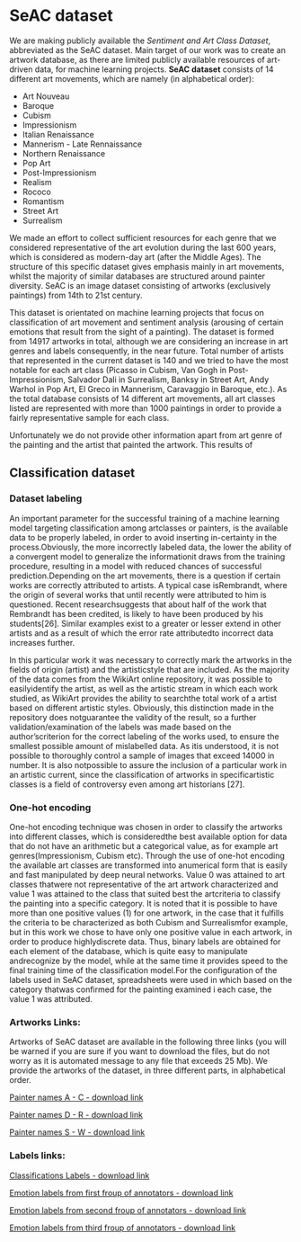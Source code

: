 # SeAC dataset

We are making publicly available the *Sentiment and Art Class Dataset*, abbreviated as the SeAC dataset. Main target of our work was to create an artwork database, as there are limited publicly available resources of art-driven data, for machine learning projects. **SeAC dataset** consists of 14 different art movements, which are namely (in alphabetical order):

- Art Nouveau
- Baroque
- Cubism
- Impressionism
- Italian Renaissance
- Mannerism - Late Rennaissance
- Northern Renaissance
- Pop Art
- Post-Impressionism
- Realism
- Rococo
- Romantism
- Street Art
- Surrealism

We made an effort to collect sufficient resources for each genre that we considered representative of the art evolution during the last 600 years, which is considered as modern-day art (after the Middle Ages). The structure of this specific dataset gives emphasis mainly in art movements, whilst the majority of similar databases are structured around painter diversity. SeAC is an image dataset consisting of artworks (exclusively paintings) from 14th to 21st century.

This dataset is orientated on machine learning projects that focus on classification of art movement and sentiment analysis (arousing of certain emotions that result from the sight of a painting). The dataset is formed from 14917 artworks in total, although we are considering an increase in art genres and labels consequently, in the near future. Total number of artists that represented in the current dataset is 140 and we tried to have the most notable for each art class (Picasso in Cubism, Van Gogh in Post-Impressionism, Salvador Dali in Surrealism, Banksy in Street Art, Andy Warhol in Pop Art, El Greco in Mannerism, Caravaggio in Baroque, etc.). As the total database consists of 14 different art movements, all art classes listed are represented with more than 1000 paintings in order to provide a fairly representative sample for each class. 

Unfortunately we do not provide other information apart from art genre of the painting and the artist that painted the artwork. This results of

## Classification dataset

### Dataset labeling

An important parameter for the successful training of a machine learning model targeting classification among artclasses or painters, is the available data to be properly labeled, in order to avoid inserting in-certainty in the process.Obviously, the more incorrectly labeled data, the lower the ability of a convergent model to generalize the informationit draws from the training procedure, resulting in a model with reduced chances of successful prediction.Depending on the art movements, there is a question if certain works are correctly attributed to artists. A typical case isRembrandt, where the origin of several works that until recently were attributed to him is questioned. Recent researchsuggests that about half of the work that Rembrandt has been credited, is likely to have been produced by his students[26]. Similar examples exist to a greater or lesser extend in other artists and as a result of which the error rate attributedto incorrect data increases further.

In this particular work it was necessary to correctly mark the artworks in the fields of origin (artist) and the artisticstyle that are included. As the majority of the data comes from the WikiArt online repository, it was possible to easilyidentify the artist, as well as the artistic stream in which each work studied, as WikiArt provides the ability to searchthe total work of a artist based on different artistic styles. Obviously, this distinction made in the repository does notguarantee the validity of the result, so a further validation/examination of the labels was made based on the author’scriterion for the correct labeling of the works used, to ensure the smallest possible amount of mislabelled data. As itis understood, it is not possible to thoroughly control a sample of images that exceed 14000 in number. It is also notpossible to assure the inclusion of a particular work in an artistic current, since the classification of artworks in specificartistic classes is a field of controversy even among art historians [27].

### One-hot encoding

One-hot encoding technique was chosen in order to classify the artworks into different classes, which is consideredthe best available option for data that do not have an arithmetic but a categorical value, as for example art genres(Impressionism, Cubism etc). Through the use of one-hot encoding the available art classes are transformed into anumerical form that is easily and fast manipulated by deep neural networks. Value 0 was attained to art classes thatwere not representative of the art artwork characterized and value 1 was attained to the class that suited best the artcriteria to classify the painting into a specific category. It is noted that it is possible to have more than one  positive values (1) for one artwork, in the case that it fulfills the criteria to be characterized as both Cubism and Surrealismfor example, but in this work we chose to have only one positive value in each artwork, in order to produce highlydiscrete data. Thus, binary labels are obtained for each element of the database, which is quite easy to manipulate andrecognize by the model, while at the same time it provides speed to the final training time of the classification model.For the configuration of the labels used in SeAC dataset, spreadsheets were used in which based on the category thatwas confirmed for the painting examined i each case, the value 1 was attributed.


### Artworks Links:

Artworks of SeAC dataset are available in the following three links (you will be warned if you are sure if you want to download the files, but do not worry as it is automated message to any file that exceeds 25 Mb). We provide the artworks of the dataset, in three different parts, in alphabetical order. 

[Painter names A - C - download link](https://drive.google.com/uc?id=18gJZGRthEA_5Z0A5uADs63K7a2r1NcVL&export=download)

[Painter names D - R - download link](https://drive.google.com/uc?id=1UJnC6yrn8-Cqa84thhGVu8Si8Ewr5rJr&export=download)

[Painter names S - W - download link](https://drive.google.com/uc?id=1_rPloziapuBjQbJvKJK4YXAeKzjwjzc-&export=download)

### Labels links:

[Classifications Labels - download link](https://drive.google.com/uc?id=1wiKfNeMuVSiQDntwKag6cNGFy3ssm5iq&export=download)

[Emotion labels from first froup of annotators - download link](https://drive.google.com/uc?id=1CyqrSfxCawhI_aLykEmKlCHHaTIYNvCH&export=download)

[Emotion labels from second froup of annotators - download link](https://drive.google.com/uc?id=1LxllELLfjfKmj8VUqdizdE-o99at42im&export=download)

[Emotion labels from third froup of annotators - download link](https://drive.google.com/uc?id=1pCDbqhY_n7oEJwKjfQSOIozg8P17UC0Y&export=download)

